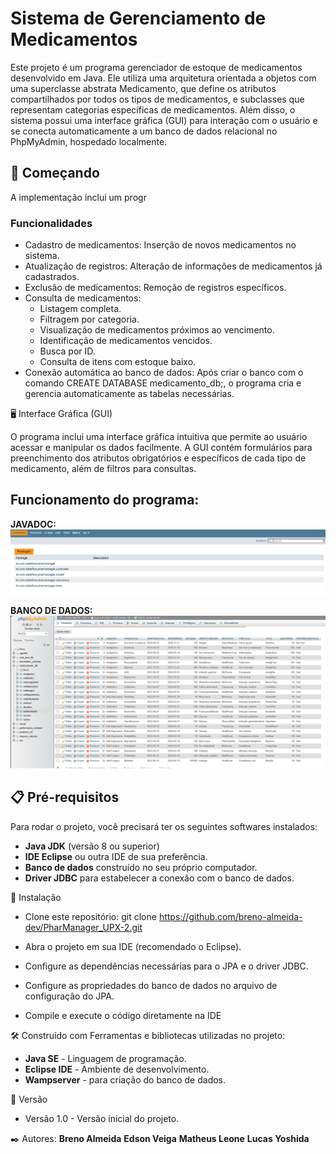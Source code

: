 # Sistema de Gerenciamento de Medicamentos
Este projeto é um programa gerenciador de estoque de medicamentos desenvolvido em Java. Ele utiliza uma arquitetura orientada a objetos com uma superclasse abstrata Medicamento, que define os atributos compartilhados por todos os tipos de medicamentos, e subclasses que representam categorias específicas de medicamentos. Além disso, o 
sistema possui uma interface gráfica (GUI) para interação com o usuário e se conecta automaticamente a um banco de dados relacional no PhpMyAdmin, hospedado localmente.

## 🚀 Começando

A implementação inclui um progr  

### Funcionalidades

- Cadastro de medicamentos: Inserção de novos medicamentos no sistema.
- Atualização de registros: Alteração de informações de medicamentos já cadastrados.
- Exclusão de medicamentos: Remoção de registros específicos.
- Consulta de medicamentos:
    - Listagem completa.
    - Filtragem por categoria.
    - Visualização de medicamentos próximos ao vencimento.
    - Identificação de medicamentos vencidos.
    - Busca por ID.
    - Consulta de itens com estoque baixo.
- Conexão automática ao banco de dados: Após criar o banco com o comando CREATE DATABASE medicamento_db;, o programa cria e gerencia automaticamente as tabelas necessárias.


🖥️ Interface Gráfica (GUI)

O programa inclui uma interface gráfica intuitiva que permite ao usuário acessar e manipular os dados facilmente. A GUI contém formulários para preenchimento dos atributos obrigatórios e específicos de cada tipo de medicamento, além de filtros para consultas.
## Funcionamento do programa:

**JAVADOC:**
![Imagem do JAVADOC](https://github.com/breno-almeida-dev/PharManager_UPX-2/blob/master/JAVADOC-PharManager.png)

**BANCO DE DADOS:**
![Imagem do banco de dados](https://github.com/breno-almeida-dev/PharManager_UPX-2/blob/master/PharManager-DB.png)


## 📋 Pré-requisitos

Para rodar o projeto, você precisará ter os seguintes softwares instalados:

- **Java JDK** (versão 8 ou superior)
- **IDE Eclipse** ou outra IDE de sua preferência.
- **Banco de dados** construído no seu próprio computador.
- **Driver JDBC** para estabelecer a conexão com o banco de dados.


🔧 Instalação
- Clone este repositório:
    git clone https://github.com/breno-almeida-dev/PharManager_UPX-2.git
  
- Abra o projeto em sua IDE (recomendado o Eclipse).
- Configure as dependências necessárias para o JPA e o driver JDBC.
- Configure as propriedades do banco de dados no arquivo de configuração do JPA. 
- Compile e execute o código diretamente na IDE
  
  

🛠️ Construído com
Ferramentas e bibliotecas utilizadas no projeto:

- **Java SE** - Linguagem de programação.
- **Eclipse IDE** - Ambiente de desenvolvimento.
- **Wampserver** - para criação do banco de dados.



📌 Versão
- Versão 1.0 - Versão inicial do projeto.



✒️ Autores:
    **Breno Almeida**
    **Edson Veiga**
    **Matheus Leone**
    **Lucas Yoshida**
